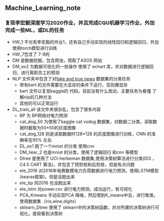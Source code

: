 ## Machine_Learning_note
### 复现李宏毅深度学习2020作业，并且完成CQU机器学习作业，外加完成一些ML，或DL的任务
+  HW_1 不光有李宏毅的作业1，还有自己手动实现的线性回归和逻辑回归，外加使用torch模型进行训练
+  HW_7包含了 7-9的
+  DM 是数据挖掘，包含爬虫，爬取了ASOS 网站
+  DM_ex2 为数据可视化的一些操作 使用了 echart 库，并对数据进行逻辑回归，进行离职员工的预测
+  NLP 文件夹中包含了对[fake and true news](https://www.kaggle.com/clmentbisaillon/fake-and-real-news-dataset) 数据集的分类任务
    + 带有bert 的文件需要在大显存的条件下运行，否则爆显存
    + bert 文件以复现kaggle的 代码，目前没有什么改动，主要任务为看懂 了解nlp的几种方法
    + 其他的可以正常运行
+  DL_train_all 该文件夹很杂乱，包含了很多内容
    +  BP 为 BP网络对电力预测 
    +  cat_dog_50 为使用了kaggle cat vsdog 数据集，对数据二分类，读取数据时截取为50*50的灰度图像
    +  cat_dog_128 则是读取数据时128*128 的灰度图像进行训练，CNN 的准确率在95% 左右
    +  DL_ex1 跑了一个mnist 的分类 使用cnn
    +  DM_liear_2 也是mnist 的分类，使用了逻辑回归 和cnn 等模型
    +  Dtree 是使用了 UCI-herbeman 数据集,使用决策树算法进行分类(ID3 ，C4.5 CART 算法)，并包含了预剪枝和后剪枝，但是有点问题
    +  ele_2016 对2016年电赛数模电力负荷数据进行电力预测，使用LSTM模型(kearas框架)，但是没跑出来
    +  ele_bp 同2016 也没跑出来
    +  ele_lstm 对power.csv 进行电力预测，成功运行，有可视化
    + PCA_Kmeans 手动实现PCA 降维，然后喂到K_means中去，进行聚类，使用数据集（iris,wine,digits）
    + sklearn_Dtree 使用了 sklearn中的决策树函数，并对所建的决策树进行可视化，直观看到决策树
